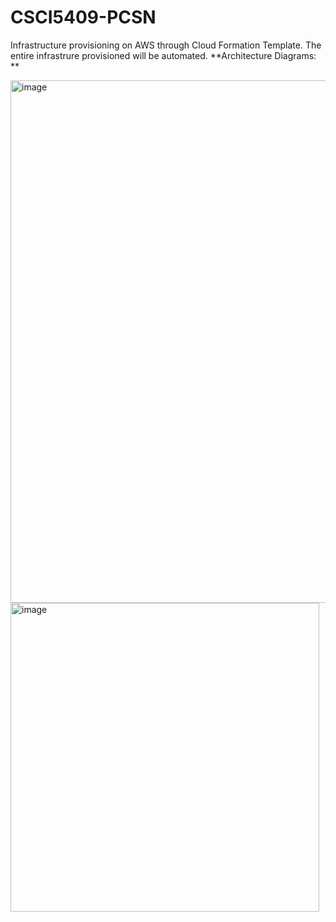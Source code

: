 # CSCI5409-PCSN
Infrastructure provisioning on AWS through Cloud Formation Template.
The entire infrastrure provisioned will be automated.
**Architecture Diagrams: **

<img width="836" alt="image" src="https://github.com/tarashagarwal/Plagiarism-Check-System-Network/assets/10708684/8974a995-948b-4fa4-bf52-0ed692e7e0f6">

<img width="494" alt="image" src="https://github.com/tarashagarwal/Plagiarism-Check-System-Network/assets/10708684/a0daa732-2f27-4d3a-a8f0-b2a0231dd266">
